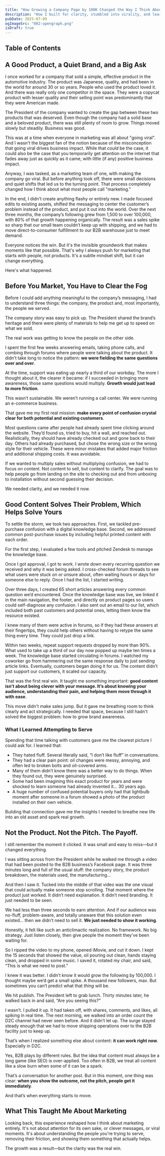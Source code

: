```yaml
---
title: "How Growing a Company Page by 100K Changed the Way I Think About Marketing"
description: "How I built for clarity, stumbled into virality, and learned to market without forcing it."
pubDate: 2025-07-09
ogImageSrc: "002-opengraph.png"
isDraft: true
---
```


## Table of Contents

## A Good Product, a Quiet Brand, and a Big Ask

I once worked for a company that sold a simple, effective product in the automotive industry. The product was Japanese, quality, and had been in the world for around 30 or so years. People who used the product loved it. And there was really only one competitor in the space. They were a copycat product with lesser quality and their selling point was predominantly that they were American made.

The President of the company wanted to create the gap between these two products that was deserved. Even though the company had a solid base and a beloved product, there was still plenty of room to grow. Things moved slowly but steadily. Business was good.

This was at a time when everyone in marketing was all about "going viral". And I wasn't the biggest fan of the notion because of the misconception that going viral drives business impact. While that _could_ be the case, it could also be the case that you temporarily get attention on the internet that fades away just as quickly as it came, with little (if any) positive business impact.

Anyway, I was tasked, as a marketing team of one, with making the company go viral. But before anything took off, there were small decisions and quiet shifts that led us to the turning point. That process completely changed how I think about what most people call "marketing."

In the end, I didn’t create anything flashy or entirely new. I made focused edits to existing assets, shifted the messaging to center the customer’s problem instead of the product, and put it out into the world. Over the next three months, the company’s following grew from 1,500 to over 100,000, with 80% of that growth happening organically. The result was a sales spike so sharp that our small team couldn’t keep up with shipping, and we had to move direct-to-consumer fulfillment to our B2B warehouse just to meet demand.

Everyone notices the win. But it's the invisible groundwork that makes moments like that possible. That's why I always push for marketing that starts with people, not products. It's a subtle mindset shift, but it can change everything.

Here's what happened.

## Before You Market, You Have to Clear the Fog

Before I could add anything meaningful to the company’s messaging, I had to understand three things: the company, the product and, most importantly, the people we served.

The company story was easy to pick up. The President shared the brand’s heritage and there were plenty of materials to help me get up to speed on what we sold.

The real work was getting to know the people on the other side.

I spent the first few weeks answering emails, taking phone calls, and combing through forums where people were talking about the product. It didn’t take long to notice the pattern: **we were fielding the same questions over and over**.

At the time, support was eating up nearly a third of our workday. The more I thought about it, the clearer it became: if I succeeded in bringing more awareness, those same questions would multiply. **Growth would just lead to more friction**.

This wasn’t sustainable. We weren’t running a call center. We were running an e-commerce business.

That gave me my first real mission: **make every point of confusion crystal clear for both potential and existing customers**.

Most questions came after people had already spent time clicking around the website. They’d found us, tried to buy, hit a wall, and reached out. Realistically, they should have already checked out and gone back to their day. Others had already purchased, but chose the wrong size or the wrong style for their vehicle. These were minor mistakes that added major friction and additional shipping costs. It was avoidable.

If we wanted to multiply sales without multiplying confusion, we had to focus on content. Not content to sell, but content to clarify. The goal was to help people go from landing on the site to checking out and from unboxing to installation without second guessing their decision.

We needed clarity, and we needed it now.

## Good Content Solves Their Problem, Which Helps Solve Yours

To settle the storm, we took two approaches. First, we tackled pre-purchase confusion with a digital knowledge base. Second, we addressed common post-purchase issues by including helpful printed content with each order.

For the first step, I evaluated a few tools and pitched Zendesk to manage the knowledge base.

Once I got approval, I got to work. I wrote down every recurring question we received and why it was being asked. I cross-checked forum threads to see what users were stuck on or unsure about, often waiting hours or days for someone else to reply. Once I had the list, I started writing.

Over three days, I created 65 short articles answering every common question we’d encountered. Once the knowledge base was live, we linked it in the main navigation, the footer, and directly on product pages so users could self-diagnose any confusion. I also sent out an email to our list, which included both past customers and potential ones, letting them know the resource existed.

I knew many of them were active in forums, so if they had these answers at their fingertips, they could help others without having to retype the same thing every time. They could just drop a link.

Within two weeks, repeat support requests dropped by more than 90%. What used to take up a third of our day now popped up maybe ten times a week. The knowledge base started circulating in forums. I watched my coworker go from hammering out the same response daily to just sending article links. Eventually, customers began doing it for us. The content didn’t just support our customers, it scaled our capacity.

That was the first real win. It taught me something important: **good content isn’t about being clever with your message. It’s about knowing your audience, understanding their pain, and helping them move through it with ease**.

This move didn't make sales jump. But it gave me breathing room to think clearly and act strategically. I needed that space, because I still hadn't solved the biggest problem: how to grow brand awareness.

### What I Learned Attempting to Serve

Spending that time talking with customers gave me the clearest picture I could ask for. I learned that:

- They hated fluff. Several literally said, “I don’t like fluff” in conversations.
- They had a clear pain point: oil changes were messy, annoying, and often led to broken bolts and oil-covered arms.
- Many of them didn’t know there was a better way to do things. When they found out, they were genuinely surprised.
- Some had been imagining this exact product for years and were shocked to learn someone had already invented it... 30 years ago.
- A huge number of confused potential buyers only had that lightbulb moment after someone in a forum showed a photo of the product installed on their own vehicle.

Building that connection gave me the insights I needed to breathe new life into an old asset and spark real growth.

## Not the Product. Not the Pitch. The Payoff.

I still remember the moment it clicked. It was small and easy to miss—but it changed everything.

I was sitting across from the President while he walked me through a video that had been posted to the B2B business’s Facebook page. It was three minutes long and full of the usual stuff: the company story, the product breakdown, the materials used, the manufacturing...

And then I saw it. Tucked into the middle of that video was the one visual that could actually make someone stop scrolling. That moment where the product just worked. It didn’t need explanation. It didn’t need branding. It just needed to be seen.

We had less than three seconds to earn attention. And if our audience was no-fluff, problem-aware, and totally unaware that this solution even existed... then we didn’t need to sell it. **We just needed to show it working**.

Honestly, it felt like such an anticlimactic realization. No framework. No big strategy. Just listen closely, then give people the moment they’ve been waiting for.

So I ripped the video to my phone, opened iMovie, and cut it down. I kept the 15 seconds that showed the value, oil pouring out clean, hands staying clean, and dropped in some music. I saved it, rotated my chair, and said, “This is what we need to post.”

I knew it was better. I didn’t know it would grow the following by 100,000. I thought maybe we’d get a small spike. A thousand new followers, max. But sometimes you can’t predict what that _thing_ will be.

We hit publish. The President left to grab lunch. Thirty minutes later, he walked back in and said, “Are you seeing this?”

I wasn’t. I pulled it up. It had taken off, with shares, comments, and likes, all spiking in real time. The next morning, we walked into an order count the D2C channel had never seen before. And it didn’t let up. The surge stayed steady enough that we had to move shipping operations over to the B2B facility just to keep up.

That’s when I realized something else about content: **it can work right now**. Especially in D2C.

Yes, B2B plays by different rules. But the idea that content must always be a long game (like SEO) is over-applied. Too often in B2B, we treat all content like a slow burn when some of it can be a spark.

That’s a conversation for another post. But in this moment, one thing was clear: **when you show the outcome, not the pitch, people get it immediately**.

And that’s when everything starts to move.

## What This Taught Me About Marketing

Looking back, this experience reshaped how I think about marketing entirely. It's not about attention for its own sake, or clever messages, or viral moments. It's about understanding the people you're trying to serve, removing their friction, and showing them something that actually helps.

The growth was a result—but the clarity was the real win.
